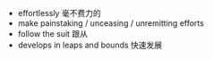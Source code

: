 - effortlessly 毫不费力的
- make painstaking / unceasing / unremitting efforts
- follow the suit 跟从 
- develops in leaps and bounds 快速发展




